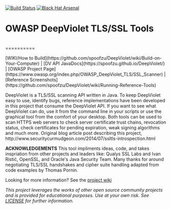 [![Build Status](https://travis-ci.org/spoofzu/DeepVioletTools.svg?branch=master)](https://travis-ci.org/spoofzu/DeepVioletTools)
[![Black Hat Arsenal](https://www.toolswatch.org/badges/arsenal/2016.svg)](http://www.blackhat.com/eu-16/arsenal.html#milton-smith)
<p/>

<h1>OWASP DeepViolet TLS/SSL Tools</h1><br/>
==========
<p/>
[WIKI/How to Build](https://github.com/spoofzu/DeepViolet/wiki/Build-on-Your-Computer) | 
[DV API JavaDocs](https://spoofzu.github.io/DeepViolet/) | 
[OWASP Project Page](https://www.owasp.org/index.php/OWASP_DeepViolet_TLS/SSL_Scanner) | 
[Reference Screenshots](https://github.com/spoofzu/DeepViolet/wiki/Running-Reference-Tools)
<p/>
DeepViolet is a TLS/SSL scanning API written in Java. To keep DeepViolet easy to use, identify bugs, reference implementations have been developed in this project that consume the DeepViolet API. If you want to see what DeepViolet can do, use it from the command line in your scripts or use the graphical tool from the comfort of your desktop. Both tools can be used to scan HTTPS web servers to check server certificate trust chains, revocation status, check certificates for pending expiration, weak signing algorithms and much more.  Original blog article post describing this project, http://www.securitycurmudgeon.com/2014/07/ssltls-introspection.html<br/>
<p/>
<b>ACKNOWLEDGEMENTS</b>
This tool impliments ideas, code, and takes inspriation from other projects and leaders like: Qualys SSL Labs and Ivan Ristić, OpenSSL, and Oracle's Java Security Team.  Many thanks for around negotiating TLS/SSL handshakes and cipher suite handling adapted from code examples by Thomas Pornin.
<p/>

Looking for more information?  See the [project wiki](https://github.com/spoofzu/DeepViolet/wiki) 

<i>This project leverages the works of other open source community projects and is provided for educational purposes.  Use at your own risk.  See [LICENSE](https://github.com/spoofzu/DeepViolet/blob/master/LICENSE) for further information.</i>
